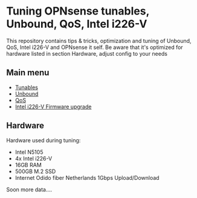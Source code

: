 # Tuning OPNsense tunables, Unbound, QoS, Intel i226-V 
This repository contains tips & tricks, optimization and tuning of Unbound, QoS, Intel i226-V and OPNsense it self. Be aware that it's optimized for hardware listed in section Hardware, adjust config to your needs

## Main menu 
- [Tunables](https://github.com/nightcomdev/opnsense/tree/main/tunables)
- [Unbound](https://github.com/nightcomdev/opnsense/tree/main/Unbound)
- [QoS](https://github.com/nightcomdev/opnsense/tree/main/QoS)
- [Intel i226-V Firmware upgrade](https://github.com/nightcomdev/opnsense/tree/main/i226-firmware-upgrade)



## Hardware
Hardware used during tuning:
- Intel N5105
- 4x Intel i226-V
- 16GB RAM
- 500GB M.2 SSD
- Internet Odido fiber Netherlands 1Gbps Upload/Download

Soon more data....
